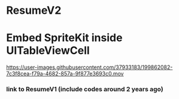 # ResumeV2

# Embed SpriteKit inside UITableViewCell



https://user-images.githubusercontent.com/37933183/199862082-7c3f8cea-f79a-4682-857a-9f877e3693c0.mov



### link to ResumeV1 (include codes around 2 years ago)
